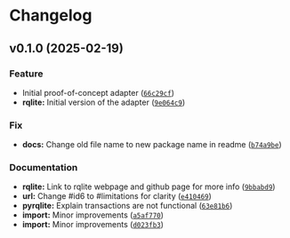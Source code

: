 # Changelog

<!--next-version-placeholder-->

## v0.1.0 (2025-02-19)

### Feature

* Initial proof-of-concept adapter ([`66c29cf`](https://github.com/robinvandernoord/pydal-adapter-limbo/commit/66c29cfa2b467b3c096c8d26ebdaef150ca3078c))
* **rqlite:** Initial version of the adapter ([`9e064c9`](https://github.com/robinvandernoord/pydal-adapter-limbo/commit/9e064c9202d3a7ec6ce1603d2a8df4bfd9f6ece9))

### Fix

* **docs:** Change old file name to new package name in readme ([`b74a9be`](https://github.com/robinvandernoord/pydal-adapter-limbo/commit/b74a9beb73049ffa294c5eb07d94f9ade56470f7))

### Documentation

* **rqlite:** Link to rqlite webpage and github page for more info ([`9bbabd9`](https://github.com/robinvandernoord/pydal-adapter-limbo/commit/9bbabd9329e97efc6e216df68871126df9864aae))
* **url:** Change #id6 to #limitations for clarity ([`e410469`](https://github.com/robinvandernoord/pydal-adapter-limbo/commit/e4104695147c6f1c63d8d064545d72e37ba605cf))
* **pyrqlite:** Explain transactions are not functional ([`63e81b6`](https://github.com/robinvandernoord/pydal-adapter-limbo/commit/63e81b6832dc32a339674a094fe3cb73c3bd32b2))
* **import:** Minor improvements ([`a5af770`](https://github.com/robinvandernoord/pydal-adapter-limbo/commit/a5af7706a4c2bffdab05ea5bc03c55f71f70e2ba))
* **import:** Minor improvements ([`d023fb3`](https://github.com/robinvandernoord/pydal-adapter-limbo/commit/d023fb33b8d0d0e32b84e3508c5b13e143605e0b))
